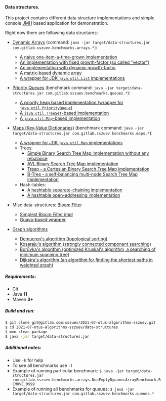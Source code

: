 #### Data structures.

This project contains different data structure implementations and simple
console [JMH](https://openjdk.java.net/projects/code-tools/jmh) based application for demonstration.

Right now there are following data structures:

- [Dynamic Arrays](src/main/java/com/gitlab/sszuev/arrays/DynamicArray.java) (command: `java -jar target/data-structures.jar com.gitlab.sszuev.benchmarks.arrays.*`):
  * [A naive one-item-a-time-grown implementation](src/main/java/com/gitlab/sszuev/arrays/SimpleDynamicArray.java)
  * [An implementation with fixed growth-factor (so called "vector")](src/main/java/com/gitlab/sszuev/arrays/FixedVectorDynamicArray.java)
  * [An implementation with dynamic growth-factor](src/main/java/com/gitlab/sszuev/arrays/FactorVectorDynamicArray.java)
  * [A matrix-based dynamic array](src/main/java/com/gitlab/sszuev/arrays/MatrixDynamicArray.java)
  * [A wrapper for JDK `java.util.List` implementations](src/main/java/com/gitlab/sszuev/arrays/JDKListDynamicArray.java)

- [Priority Queues](src/main/java/com/gitlab/sszuev/queues/PriorityQueue.java) (benchmark command: `java -jar target/data-structures.jar com.gitlab.sszuev.benchmarks.queues.*`):
  * [A priority heap based implementation (wrapper for `java.util.PriorityQueue`)](src/main/java/com/gitlab/sszuev/queues/HeapPriorityQueue.java)
  * [A `java.util.TreeSet`-based implementation](src/main/java/com/gitlab/sszuev/queues/TreeSetPriorityQueue.java)
  * [A `java.util.Map`-based implementation](src/main/java/com/gitlab/sszuev/queues/MapPriorityQueue.java)
  
- [Maps (Key-Value Dictionaries)](src/main/java/com/gitlab/sszuev/maps/SimpleMap.java) (benchmark command: `java -jar target/data-structures.jar com.gitlab.sszuev.benchmarks.maps.*`):
  * [A wrapper for JDK `java.util.Map` implementations](src/main/java/com/gitlab/sszuev/maps/JDKMapWrapperSimpleMap.java)
  * Trees:
    - [Simple Binary Search Tree Map implementation without any rebalance](src/main/java/com/gitlab/sszuev/maps/trees/BinarySearchTreeSimpleMap.java)
    - [AVL Binary Search Tree Map implementation](src/main/java/com/gitlab/sszuev/maps/trees/AVLBinarySearchTreeSimpleMap.java)
    - [Treap - a Cartesian Binary Search Tree Map implementation](src/main/java/com/gitlab/sszuev/maps/trees/TreapSimpleMap.java)
    - [B-Tree - a self-balancing multi-node Search Tree Map implementation](src/main/java/com/gitlab/sszuev/maps/trees/BTreeSimpleMap.java)
  * Hash-tables:
    - [A hashtable separate-chaining implementation](src/main/java/com/gitlab/sszuev/maps/hashtables/SeparateChainingHashtableSimpleMap.java)
    - [A hashtable open-addressing implementation](src/main/java/com/gitlab/sszuev/maps/hashtables/OpenAddressingHashtableSimpleMap.java)
    
- Misc data-structures: [Bloom Filter](src/main/java/com/gitlab/sszuev/misc/SimpleBloomFilter.java)
  * [Simplest Bloom Filter impl](src/main/java/com/gitlab/sszuev/misc/MyBloomFilter.java)
  * [Guava-based wrapper](src/main/java/com/gitlab/sszuev/misc/GuavaBloomFilter.java)

- [Graph algorithms](src/main/java/com/gitlab/sszuev/graphs/Graph.java) 
  * [Demucron's algorithm (topological sorting)](src/main/java/com/gitlab/sszuev/graphs/Graphs.java#L66)
  * [Kosaraju's algorithm (strongly connected component searching)](src/main/java/com/gitlab/sszuev/graphs/Graphs.java#L124)
  * [Borůvka's algorithm (optimized Kruskal's algorithm, a searching of minimum spanning tree)](src/main/java/com/gitlab/sszuev/graphs/Graphs.java#L183)
  * [Dijkstra's algorithm (an algorithm for finding the shortest paths in weighted graph)](src/main/java/com/gitlab/sszuev/graphs/Graphs.java#L234)

##### Requirements:

- Git
- Java **11**
- Maven **3+**

##### Build and run:

```bash
$ git clone git@gitlab.com:sszuev/2021-07-otus-algorithms-sszuev.git
$ cd 2021-07-otus-algorithms-sszuev/data-structures
$ mvn clean package
$ java -jar target/data-structures.jar
```

##### Additional notes:

- Use `-h` for help
- To see all benchmarks use `-l`
- Example of running particular benchmark: `$ java -jar target/data-structures.jar com.gitlab.sszuev.benchmarks.arrays.NonEmptyDynamicArrayBenchmark.REMOVE_9999`
- Example of running all benchmarks for queues: `$ java -jar target/data-structures.jar com.gitlab.sszuev.benchmarks.queues.*`